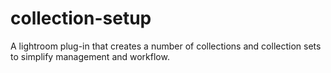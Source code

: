 # collection-setup
A lightroom plug-in that creates a number of collections and collection sets to simplify management and workflow. 
